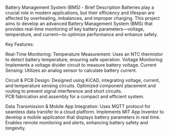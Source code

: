 Battery Management System (BMS) - Brief Description
Batteries play a crucial role in modern applications, but their efficiency and lifespan are affected by overheating, imbalances, and improper charging. This project aims to develop an advanced Battery Management System (BMS) that provides real-time monitoring of key battery parameters—voltage, temperature, and current—to optimize performance and enhance safety.

Key Features:

Real-Time Monitoring:
  Temperature Measurement: Uses an NTC thermistor to detect battery temperature, ensuring safe operation.
  Voltage Monitoring: Implements a voltage divider circuit to measure battery voltage.
  Current Sensing: Utilizes an analog sensor to calculate battery current.
  
Circuit & PCB Design:
  Designed using KiCAD, integrating voltage, current, and temperature sensing circuits.
  Optimized component placement and routing to prevent signal interference and short circuits.  
  PCB fabrication and assembly for a compact and efficient system.
  
Data Transmission & Mobile App Integration:
  Uses MQTT protocol for seamless data transfer to a cloud platform.
  Implements MIT App Inventor to develop a mobile application that displays battery parameters in real time.
  Enables remote monitoring and alerts, enhancing battery safety and longevity.
